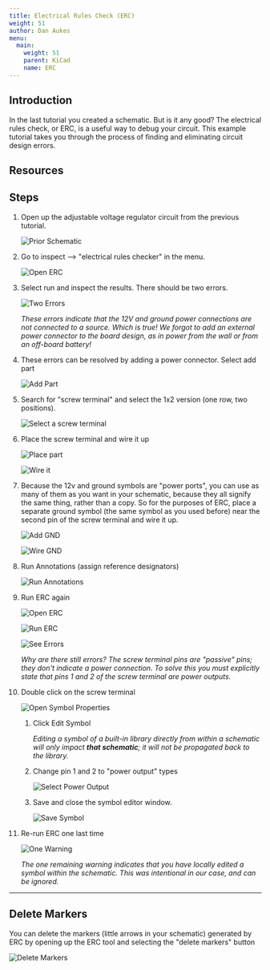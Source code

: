 ```yaml
---
title: Electrical Rules Check (ERC)
weight: 51
author: Dan Aukes
menu:
  main:
    weight: 51
    parent: KiCad
    name: ERC
---
```


## Introduction

In the last tutorial you created a schematic.  But is it any good?  The electrical rules check, or ERC, is a useful way to debug your circuit.  This example tutorial takes you through the process of finding and eliminating circuit design errors.

## Resources

## Steps

1. Open up the adjustable voltage regulator circuit from the previous tutorial.

    ![Prior Schematic](virtualbox_windows-10.2_29_07_2022_21_32_30.png)
    
1. Go to inspect --> "electrical rules checker" in the menu.

    ![Open ERC](virtualbox_windows-10.2_29_07_2022_21_32_35.png)

1. Select run and inspect the results.  There should be two errors.

    ![Two Errors](virtualbox_windows-10.2_29_07_2022_21_32_43.png)
    
    _These errors indicate that the 12V and ground power connections are not connected to a source.  Which is true! We forgot to add an external power connector to the board design, as in power from the wall or from an off-board battery!_

1. These errors can be resolved by adding a power connector.  Select add part

    ![Add Part](virtualbox_windows-10.2_29_07_2022_21_33_15.png)

1.  Search for "screw terminal" and select the 1x2 version (one row, two positions).
    
    ![Select a screw terminal](virtualbox_windows-10.2_29_07_2022_21_33_24.png)
    
1. Place the screw terminal and wire it up

    ![Place part](virtualbox_windows-10.2_29_07_2022_21_33_59.png)

    ![Wire it](virtualbox_windows-10.2_29_07_2022_21_34_08.png)

1. Because the 12v and ground symbols are "power ports", you can use as many of them as you want in your schematic, because they all signify the same thing, rather than a copy.  So for the purposes of ERC, place a separate ground symbol (the same symbol as you used before) near the second pin of the screw terminal and wire it up.
    
    ![Add GND](virtualbox_windows-10.2_29_07_2022_21_34_46.png)

    ![Wire GND](virtualbox_windows-10.2_29_07_2022_21_34_50.png)
    
1. Run Annotations (assign reference designators)

    ![Run Annotations](virtualbox_windows-10.2_29_07_2022_21_35_08.png)

1. Run ERC again
   
    ![Open ERC](virtualbox_windows-10.2_29_07_2022_21_35_20.png)

    ![Run ERC](virtualbox_windows-10.2_29_07_2022_21_35_11.png)

    ![See Errors](virtualbox_windows-10.2_29_07_2022_21_35_31.png)
    
    _Why are there still errors?  The screw terminal pins are "passive" pins; they don't indicate a power connection.  To solve this you must explicitly state that pins 1 and 2 of the screw terminal are power outputs._
      
1. Double click on the screw terminal

    ![Open Symbol Properties](virtualbox_windows-10.2_29_07_2022_21_35_45.png)
    
    1. Click Edit Symbol
    
        _Editing a symbol of a built-in library directly from within a schematic will only impact **that schematic**; it will not be propagated back to the library._
        
    1. Change pin 1 and 2 to "power output" types
    
        ![Select Power Output](virtualbox_windows-10.2_29_07_2022_21_36_03.png)
        
    1. Save and close the symbol editor window.
    
        ![Save Symbol](virtualbox_windows-10.2_29_07_2022_21_36_23.png)

1. Re-run ERC one last time

    ![One Warning](virtualbox_windows-10.2_29_07_2022_21_36_55.png)
    
    _The one remaining warning indicates that you have locally edited a symbol within the schematic.  This was intentional in our case, and can be ignored._
    
---------------    
    
## Delete Markers

You can delete the markers (little arrows in your schematic) generated by ERC by opening up the ERC tool and selecting the "delete markers" button

![Delete Markers](virtualbox_windows-10.2_29_07_2022_21_35_23-2.png)
